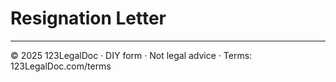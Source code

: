 # Resignation Letter

---

© 2025 123LegalDoc · DIY form · Not legal advice · Terms: 123LegalDoc.com/terms
